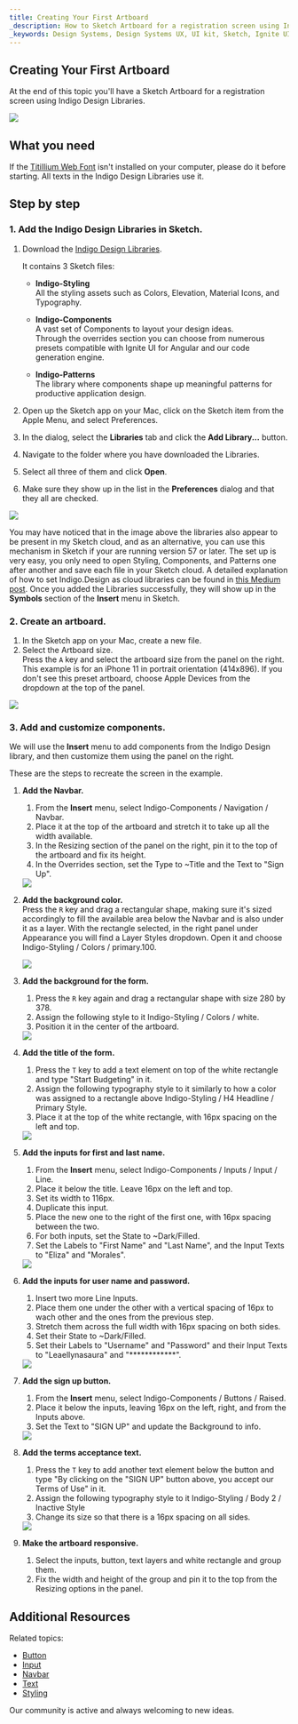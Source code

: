 ```yaml
---
title: Creating Your First Artboard
_description: How to Sketch Artboard for a registration screen using Indigo Design Libraries.
_keywords: Design Systems, Design Systems UX, UI kit, Sketch, Ignite UI for Angular, Sketch to Angular, Sketch to Angular, Angular, Angular Design System, Export code from Sketch, Design Kits for Angular, Sketch HTML, Sketch to HTML, Sketch UI kits
---
```


## Creating Your First Artboard

At the end of this topic you'll have a Sketch Artboard for a registration screen using Indigo Design Libraries.

<div class="divider--half"></div>
<img class="responsive-img" src="images/getting-started7.png" srcset="images/getting-started7@2x.png 2x" />
<div class="divider--half"></div>
<div class="divider--half"></div>
<div class="divider--half"></div>
<div class="divider--half"></div>
<div class="divider--half"></div>

## What you need

If the [Titillium Web Font][1] isn't installed on your computer, please do it before starting. All texts in the Indigo Design Libraries use it.

## Step by step

### 1. Add the Indigo Design Libraries in Sketch.

1.  Download the [Indigo Design Libraries](https://cloud.indigo.design/home).

    It contains 3 Sketch files:

    - **Indigo-Styling**  
      All the styling assets such as Colors, Elevation, Material Icons, and Typography.

    - **Indigo-Components**  
      A vast set of Components to layout your design ideas.  
      Through the overrides section you can choose from numerous presets compatible with Ignite UI for Angular and our code generation engine.

    - **Indigo-Patterns**  
      The library where components shape up meaningful patterns for productive application design.

2.  Open up the Sketch app on your Mac, click on the Sketch item from the Apple Menu, and select Preferences.

3.  In the dialog, select the **Libraries** tab and click the **Add Library...** button.

4.  Navigate to the folder where you have downloaded the Libraries.

5.  Select all three of them and click **Open**.

6.  Make sure they show up in the list in the **Preferences** dialog and that they all are checked.

  <div class="divider--half"></div>
  <img class="responsive-img" src="images/creating_an_artboard_2.png" />
  <div class="divider--half"></div>
  <div class="divider--half"></div>
  <div class="divider--half"></div>
  <div class="divider--half"></div>
  <div class="divider--half"></div>

You may have noticed that in the image above the libraries also appear to be present in my Sketch cloud, and as an alternative, you can use this mechanism in Sketch if your are running version 57 or later. The set up is very easy, you only need to open Styling, Components, and Patterns one after another and save each file in your Sketch cloud. A detailed explanation of how to set Indigo.Design as cloud libraries can be found in [this Medium post](https://medium.com/ignite-ui/using-indigo-design-with-sketch-cloud-libraries-70533bca00f8). Once you added the Libraries successfully, they will show up in the **Symbols** section of the **Insert** menu in Sketch.

### 2. Create an artboard.

1.  In the Sketch app on your Mac, create a new file.
2.  Select the Artboard size.  
    Press the `A` key and select the artboard size from the panel on the right.  
    This example is for an iPhone 11 in portrait orientation (414x896). If you don't see this preset artboard, choose Apple Devices from the dropdown at the top of the panel.

  <div class="divider--half"></div>
  <img class="responsive-img" src="images/getting-started-artboard.png" />
  <div class="divider--half"></div>
  <div class="divider--half"></div>
  <div class="divider--half"></div>
  <div class="divider--half"></div>
  <div class="divider--half"></div>

### 3. Add and customize components.

We will use the **Insert** menu to add components from the Indigo Design library, and then customize them using the panel on the right.

These are the steps to recreate the screen in the example.

1.  **Add the Navbar.**

    1.  From the **Insert** menu, select Indigo-Components / Navigation / Navbar.
    2.  Place it at the top of the artboard and stretch it to take up all the width available.
    3.  In the Resizing section of the panel on the right, pin it to the top of the artboard and fix its height.
    4.  In the Overrides section, set the Type to ~Title and the Text to "Sign Up".

    <div class="divider--half"></div>
    <img class="responsive-img" src="images/getting-started0.png" srcset="images/getting-started0@2x.png 2x" />
    <div class="divider--half"></div>
    <div class="divider--half"></div>
    <div class="divider--half"></div>
    <div class="divider--half"></div>
    <div class="divider--half"></div>

2.  **Add the background color.**  
     Press the `R` key and drag а rectangular shape, making sure it's sized accordingly to fill the available area below the Navbar and is also under it as a layer. With the rectangle selected, in the right panel under Appearance you will find a Layer Styles dropdown. Open it and choose Indigo-Styling / Colors / primary.100.

    <div class="divider--half"></div>
    <img class="responsive-img" src="images/getting-started1.png" srcset="images/getting-started1@2x.png 2x" />
    <div class="divider--half"></div>
    <div class="divider--half"></div>
    <div class="divider--half"></div>
    <div class="divider--half"></div>
    <div class="divider--half"></div>

3.  **Add the background for the form.**

    1.  Press the `R` key again and drag а rectangular shape with size 280 by 378.
    2.  Assign the following style to it Indigo-Styling / Colors / white.
    3.  Position it in the center of the artboard.

    <div class="divider--half"></div>
    <img class="responsive-img" src="images/getting-started2.png" srcset="images/getting-started2@2x.png 2x" />
    <div class="divider--half"></div>
    <div class="divider--half"></div>
    <div class="divider--half"></div>
    <div class="divider--half"></div>
    <div class="divider--half"></div>

4.  **Add the title of the form.**

    1.  Press the `T` key to add a text element on top of the white rectangle and type "Start Budgeting" in it.
    2.  Assign the following typography style to it similarly to how a color was assigned to a rectangle above Indigo-Styling / H4 Headline / Primary Style.
    3.  Place it at the top of the white rectangle, with 16px spacing on the left and top.

    <div class="divider--half"></div>
    <img class="responsive-img" src="images/getting-started3.png" srcset="images/getting-started3@2x.png 2x" />
    <div class="divider--half"></div>
    <div class="divider--half"></div>
    <div class="divider--half"></div>
    <div class="divider--half"></div>
    <div class="divider--half"></div>

5.  **Add the inputs for first and last name.**

    1.  From the **Insert** menu, select Indigo-Components / Inputs / Input / Line.
    2.  Place it below the title. Leave 16px on the left and top.
    3.  Set its width to 116px.
    4.  Duplicate this input.
    5.  Place the new one to the right of the first one, with 16px spacing between the two.
    6.  For both inputs, set the State to ~Dark/Filled.
    7.  Set the Labels to "First Name" and "Last Name", and the Input Texts to "Eliza" and "Morales".

    <div class="divider--half"></div>
    <img class="responsive-img" src="images/getting-started4.png" srcset="images/getting-started4@2x.png 2x" />
    <div class="divider--half"></div>
    <div class="divider--half"></div>
    <div class="divider--half"></div>
    <div class="divider--half"></div>
    <div class="divider--half"></div>

6.  **Add the inputs for user name and password.**

    1.  Insert two more Line Inputs.
    2.  Place them one under the other with a vertical spacing of 16px to wach other and the ones from the previous step.
    3.  Stretch them across the full width with 16px spacing on both sides.
    4.  Set their State to ~Dark/Filled.
    5.  Set their Labels to "Username" and "Password" and their Input Texts to "Leaellynasaura" and "\*\*\*\*\*\*\*\*\*\*\*\*".

    <div class="divider--half"></div>
    <img class="responsive-img" src="images/getting-started5.png" srcset="images/getting-started5@2x.png 2x" />
    <div class="divider--half"></div>
    <div class="divider--half"></div>
    <div class="divider--half"></div>
    <div class="divider--half"></div>
    <div class="divider--half"></div>

7.  **Add the sign up button.**

    1.  From the **Insert** menu, select Indigo-Components / Buttons / Raised.
    2.  Place it below the inputs, leaving 16px on the left, right, and from the Inputs above.
    3.  Set the Text to "SIGN UP" and update the Background to info.

    <div class="divider--half"></div>
    <img class="responsive-img" src="images/getting-started6.png" srcset="images/getting-started6@2x.png 2x" />
    <div class="divider--half"></div>
    <div class="divider--half"></div>
    <div class="divider--half"></div>
    <div class="divider--half"></div>
    <div class="divider--half"></div>

8.  **Add the terms acceptance text.**

    1.  Press the `T` key to add another text element below the button and type "By clicking on the "SIGN UP" button above, you accept our Terms of Use" in it.
    2.  Assign the following typography style to it Indigo-Styling / Body 2 / Inactive Style
    4.  Change its size so that there is a 16px spacing on all sides.

    <div class="divider--half"></div>
    <img class="responsive-img" src="images/getting-started7.png" srcset="images/getting-started7@2x.png 2x" />
    <div class="divider--half"></div>
    <div class="divider--half"></div>
    <div class="divider--half"></div>
    <div class="divider--half"></div>
    <div class="divider--half"></div>

9.  **Make the artboard responsive.**
    1.  Select the inputs, button, text layers and white rectangle and group them.
    2.  Fix the width and height of the group and pin it to the top from the Resizing options in the panel.

## Additional Resources

Related topics:

- [Button](components/button.md)
- [Input](components/input.md)
- [Navbar](components/navbar.md)
- [Text](components/text.md)
- [Styling](style/styling-overview.md)
  <div class="divider--half"></div>

Our community is active and always welcoming to new ideas.



[a-1]: #1-add-the-indigo-design-libraries-in-sketch
[a-2]: #2-create-an-artboard
[a-3]: #3-add-and-customize-components
[1]: https://fonts.google.com/specimen/Titillium+Web
